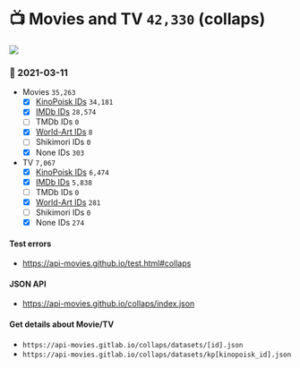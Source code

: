 # :tv: Movies and TV `42,330` (collaps)

<a href="https://API-Movies.github.io"><img src="https://API-Movies.github.io/banner.png?cache"></a>

### :date: 2021-03-11
- Movies `35,263`
  - [x] <a href="https://API-Movies.github.io/collaps/movie_kinopoisk_ids.json">KinoPoisk IDs</a> `34,181`
  - [x] <a href="https://API-Movies.github.io/collaps/movie_imdb_ids.json">IMDb IDs</a> `28,574`
  - [ ] TMDb IDs `0`
  - [x] <a href="https://API-Movies.github.io/collaps/movie_world_art_ids.json">World-Art IDs</a> `8`
  - [ ] Shikimori IDs `0`
  - [x] None IDs `303`
- TV `7,067`
  - [x] <a href="https://API-Movies.github.io/collaps/tv_kinopoisk_ids.json">KinoPoisk IDs</a> `6,474`
  - [x] <a href="https://API-Movies.github.io/collaps/tv_imdb_ids.json">IMDb IDs</a> `5,838`
  - [ ] TMDb IDs `0`
  - [x] <a href="https://API-Movies.github.io/collaps/tv_world_art_ids.json">World-Art IDs</a> `281`
  - [ ] Shikimori IDs `0`
  - [x] None IDs `274`
#### Test errors
- <a href='https://api-movies.github.io/test.html#collaps'>https://api-movies.github.io/test.html#collaps</a>
#### JSON API
- <a href='https://api-movies.github.io/collaps/index.json'>https://api-movies.github.io/collaps/index.json</a>
#### Get details about Movie/TV
- `https://api-movies.gitlab.io/collaps/datasets/[id].json`
- `https://api-movies.gitlab.io/collaps/datasets/kp[kinopoisk_id].json`
